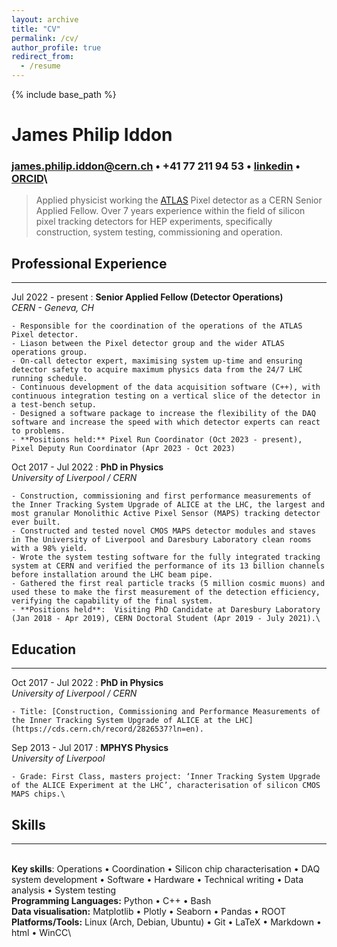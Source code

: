 ```yaml
---
layout: archive
title: "CV"
permalink: /cv/
author_profile: true
redirect_from:
  - /resume
---
```


{% include base_path %}

# James Philip Iddon
### <james.philip.iddon@cern.ch> • +41 77 211 94 53 • [linkedin](https://www.linkedin.com/in/j-p-iddon) • [ORCID](https://orcid.org/0000-0002-2851-5554)\

> Applied physicist working the [ATLAS](https://atlas.cern/) Pixel detector as a CERN Senior Applied Fellow. Over 7 years experience within the field of silicon pixel tracking detectors for HEP experiments, specifically construction, system testing, commissioning and operation.

## Professional Experience

---

Jul 2022 - present
:   **Senior Applied Fellow (Detector Operations)**\
    *CERN - Geneva, CH*

    - Responsible for the coordination of the operations of the ATLAS Pixel detector.
    - Liason between the Pixel detector group and the wider ATLAS operations group.
    - On-call detector expert, maximising system up-time and ensuring detector safety to acquire maximum physics data from the 24/7 LHC running schedule.
    - Continuous development of the data acquisition software (C++), with continuous integration testing on a vertical slice of the detector in a test-bench setup. 
    - Designed a software package to increase the flexibility of the DAQ software and increase the speed with which detector experts can react to problems.
    - **Positions held:** Pixel Run Coordinator (Oct 2023 - present), Pixel Deputy Run Coordinator (Apr 2023 - Oct 2023)

Oct 2017 - Jul 2022
:   **PhD in Physics**\
    *University of Liverpool / CERN*
    
    - Construction, commissioning and first performance measurements of the Inner Tracking System Upgrade of ALICE at the LHC, the largest and most granular Monolithic Active Pixel Sensor (MAPS) tracking detector ever built.
    - Constructed and tested novel CMOS MAPS detector modules and staves in The University of Liverpool and Daresbury Laboratory clean rooms with a 98% yield.
    - Wrote the system testing software for the fully integrated tracking system at CERN and verified the performance of its 13 billion channels before installation around the LHC beam pipe.
    - Gathered the first real particle tracks (5 million cosmic muons) and used these to make the first measurement of the detection efficiency, verifying the capability of the final system.
    - **Positions held**:  Visiting PhD Candidate at Daresbury Laboratory (Jan 2018 - Apr 2019), CERN Doctoral Student (Apr 2019 - July 2021).\

## Education

---

Oct 2017 - Jul 2022
:   **PhD in Physics**\
    *University of Liverpool / CERN*

    - Title: [Construction, Commissioning and Performance Measurements of the Inner Tracking System Upgrade of ALICE at the LHC](https://cds.cern.ch/record/2826537?ln=en).

Sep 2013 - Jul 2017
:   **MPHYS Physics**\
    *University of Liverpool*

    - Grade: First Class, masters project: ‘Inner Tracking System Upgrade of the ALICE Experiment at the LHC’, characterisation of silicon CMOS MAPS chips.\

## Skills

---

\
**Key skills**: Operations • Coordination •  Silicon chip characterisation • DAQ system development • Software • Hardware • Technical writing • Data analysis • System testing \
**Programming Languages:** Python • C++ • Bash\
**Data visualisation:** Matplotlib • Plotly • Seaborn • Pandas • ROOT\
**Platforms/Tools:** Linux (Arch, Debian, Ubuntu) • Git • LaTeX • Markdown • html • WinCC\


